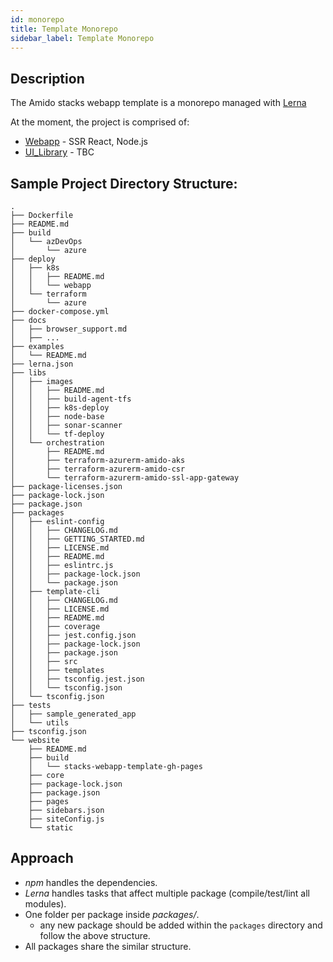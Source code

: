 ```yaml
---
id: monorepo
title: Template Monorepo
sidebar_label: Template Monorepo
---
```


<!-- TODO: change this around -->

## Description

The Amido stacks webapp template is a monorepo managed with
[Lerna](https://lernajs.io/)

At the moment, the project is comprised of:

- [Webapp](`packages/webapp`) - SSR React, Node.js
- [UI_Library](`packages/UILib`) - TBC

## Sample Project Directory Structure:

```
.
├── Dockerfile
├── README.md
├── build
│   └── azDevOps
│       └── azure
├── deploy
│   ├── k8s
│   │   ├── README.md
│   │   └── webapp
│   └── terraform
│       └── azure
├── docker-compose.yml
├── docs
│   ├── browser_support.md
│   ├── ...
├── examples
│   └── README.md
├── lerna.json
├── libs
│   ├── images
│   │   ├── README.md
│   │   ├── build-agent-tfs
│   │   ├── k8s-deploy
│   │   ├── node-base
│   │   ├── sonar-scanner
│   │   └── tf-deploy
│   └── orchestration
│       ├── README.md
│       ├── terraform-azurerm-amido-aks
│       ├── terraform-azurerm-amido-csr
│       └── terraform-azurerm-amido-ssl-app-gateway
├── package-licenses.json
├── package-lock.json
├── package.json
├── packages
│   ├── eslint-config
│   │   ├── CHANGELOG.md
│   │   ├── GETTING_STARTED.md
│   │   ├── LICENSE.md
│   │   ├── README.md
│   │   ├── eslintrc.js
│   │   ├── package-lock.json
│   │   └── package.json
│   ├── template-cli
│   │   ├── CHANGELOG.md
│   │   ├── LICENSE.md
│   │   ├── README.md
│   │   ├── coverage
│   │   ├── jest.config.json
│   │   ├── package-lock.json
│   │   ├── package.json
│   │   ├── src
│   │   ├── templates
│   │   ├── tsconfig.jest.json
│   │   └── tsconfig.json
│   └── tsconfig.json
├── tests
│   ├── sample_generated_app
│   └── utils
├── tsconfig.json
└── website
    ├── README.md
    ├── build
    │   └── stacks-webapp-template-gh-pages
    ├── core
    ├── package-lock.json
    ├── package.json
    ├── pages
    ├── sidebars.json
    ├── siteConfig.js
    └── static
```

## Approach

- _npm_ handles the dependencies.
- _Lerna_ handles tasks that affect multiple package (compile/test/lint all
  modules).
- One folder per package inside _packages/_.
  - any new package should be added within the `packages` directory and follow
    the above structure.
- All packages share the similar structure.
